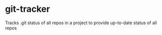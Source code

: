 # git-tracker
Tracks .git status of all repos in a project to provide up-to-date status of all repos
